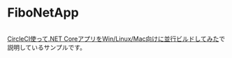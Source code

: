 # FiboNetApp

[![<mfunaki>](https://circleci.com/gh/mfunaki/FiboNetApp.svg?style=svg)](<https://app.circleci.com/pipelines/gh/mfunaki/FiboNetApp>)

[CircleCI使って.NET CoreアプリをWin/Linux/Mac向けに並行ビルドしてみた](https://qiita.com/mfunaki/items/1206a664657b5a11365c)で説明しているサンプルです。
